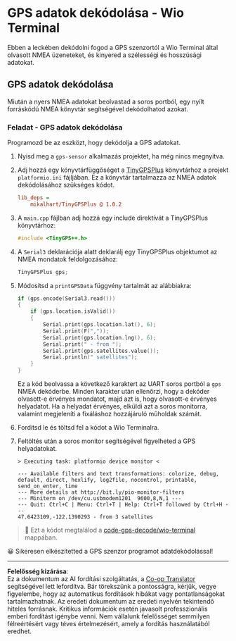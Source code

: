 <!--
CO_OP_TRANSLATOR_METADATA:
{
  "original_hash": "fbbcf96a9b63ccd661db98bbf854bb06",
  "translation_date": "2025-08-27T21:41:06+00:00",
  "source_file": "3-transport/lessons/1-location-tracking/wio-terminal-gps-decode.md",
  "language_code": "hu"
}
-->
# GPS adatok dekódolása - Wio Terminal

Ebben a leckében dekódolni fogod a GPS szenzortól a Wio Terminal által olvasott NMEA üzeneteket, és kinyered a szélességi és hosszúsági adatokat.

## GPS adatok dekódolása

Miután a nyers NMEA adatokat beolvastad a soros portból, egy nyílt forráskódú NMEA könyvtár segítségével dekódolhatod azokat.

### Feladat - GPS adatok dekódolása

Programozd be az eszközt, hogy dekódolja a GPS adatokat.

1. Nyisd meg a `gps-sensor` alkalmazás projektet, ha még nincs megnyitva.

1. Adj hozzá egy könyvtárfüggőséget a [TinyGPSPlus](https://github.com/mikalhart/TinyGPSPlus) könyvtárhoz a projekt `platformio.ini` fájljában. Ez a könyvtár tartalmazza az NMEA adatok dekódolásához szükséges kódot.

    ```ini
    lib_deps =
        mikalhart/TinyGPSPlus @ 1.0.2
    ```

1. A `main.cpp` fájlban adj hozzá egy include direktívát a TinyGPSPlus könyvtárhoz:

    ```cpp
    #include <TinyGPS++.h>
    ```

1. A `Serial3` deklarációja alatt deklarálj egy TinyGPSPlus objektumot az NMEA mondatok feldolgozásához:

    ```cpp
    TinyGPSPlus gps;
    ```

1. Módosítsd a `printGPSData` függvény tartalmát az alábbiakra:

    ```cpp
    if (gps.encode(Serial3.read()))
    {
        if (gps.location.isValid())
        {
            Serial.print(gps.location.lat(), 6);
            Serial.print(F(","));
            Serial.print(gps.location.lng(), 6);
            Serial.print(" - from ");
            Serial.print(gps.satellites.value());
            Serial.println(" satellites");
        }
    }
    ```

    Ez a kód beolvassa a következő karaktert az UART soros portból a `gps` NMEA dekóderbe. Minden karakter után ellenőrzi, hogy a dekóder olvasott-e érvényes mondatot, majd azt is, hogy olvasott-e érvényes helyadatot. Ha a helyadat érvényes, elküldi azt a soros monitorra, valamint megjeleníti a fixáláshoz hozzájáruló műholdak számát.

1. Fordítsd le és töltsd fel a kódot a Wio Terminalra.

1. Feltöltés után a soros monitor segítségével figyelheted a GPS helyadatokat.

    ```output
    > Executing task: platformio device monitor <
    
    --- Available filters and text transformations: colorize, debug, default, direct, hexlify, log2file, nocontrol, printable, send_on_enter, time
    --- More details at http://bit.ly/pio-monitor-filters
    --- Miniterm on /dev/cu.usbmodem1201  9600,8,N,1 ---
    --- Quit: Ctrl+C | Menu: Ctrl+T | Help: Ctrl+T followed by Ctrl+H ---
    47.6423109,-122.1390293 - from 3 satellites
    ```

> 💁 Ezt a kódot megtalálod a [code-gps-decode/wio-terminal](../../../../../3-transport/lessons/1-location-tracking/code-gps-decode/wio-terminal) mappában.

😀 Sikeresen elkészítetted a GPS szenzor programot adatdekódolással!

---

**Felelősség kizárása**:  
Ez a dokumentum az AI fordítási szolgáltatás, a [Co-op Translator](https://github.com/Azure/co-op-translator) segítségével lett lefordítva. Bár törekszünk a pontosságra, kérjük, vegye figyelembe, hogy az automatikus fordítások hibákat vagy pontatlanságokat tartalmazhatnak. Az eredeti dokumentum az eredeti nyelvén tekintendő hiteles forrásnak. Kritikus információk esetén javasolt professzionális emberi fordítást igénybe venni. Nem vállalunk felelősséget semmilyen félreértésért vagy téves értelmezésért, amely a fordítás használatából eredhet.